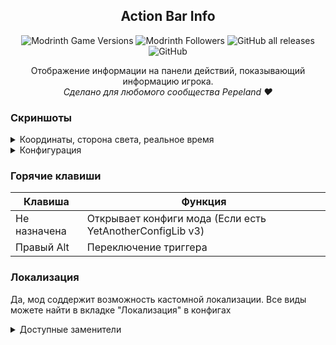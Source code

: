 <div align=center>

## Action Bar Info
![Modrinth Game Versions](https://img.shields.io/modrinth/game-versions/abi?label=Minecraft%20Support&style=flat-square)
![Modrinth Followers](https://img.shields.io/modrinth/followers/abi?label=Modrinth%20Followers&style=flat-square)
![GitHub all releases](https://img.shields.io/github/downloads/simply-kel/ActionBarInfo/total?color=blue&label=GitHub%20Downloads&style=flat-square)
![GitHub](https://img.shields.io/github/license/simply-kel/ActionBarInfo?color=blue&label=License&style=flat-square)
<br>

Отображение информации на панели действий, показывающий информацию игрока.<br>
*Сделано для любомого сообщества Pepeland ❤*

</div>
<div align=left>

### Скриншоты
<details>
<summary>Координаты, сторона света, реальное время</summary>

![main.png](https://kelcuprum.ru/ass/abi/main.png)

</details>


<details>
<summary>Конфигурация</summary>

![config.png](https://kelcuprum.ru/ass/abi/config.png)

</details>

### Горячие клавиши
Клавиша | Функция
--- | ---
Не назначена | Открывает конфиги мода (Если есть YetAnotherConfigLib v3)
Правый Alt | Переключение триггера

### Локализация
Да, мод соддержит возможность кастомной локализации. Все виды можете найти в вкладке "Локализация" в конфигах

<details>
<summary>Доступные заменители</summary>

Заменитель | Контент
--- | ---
%version% | Версия игры
%modded% | Загрузчик модов
%version_type% | Тип версии
%name% | Никнейм
%item% | Предмет
%item_name% | Название предмета
%item_count% | Кол-во предмета
%item_pcs% | Формат кол-во предмета
%x%, %y%, %z% | Координаты
%direction% | Сторона света
%directionSymbol% | Буква стороны света
%scene% | Одиночка или мультиплеер
%address% | Адрес сервера
%health% | Текущее здоровье
%health_max% | Макс. кол-во здоровья [без учёта яблок*]
%health_percent% | Процент здоровья
%armor% | Кол-во брони
%xp% | Опыт
%gamma% | Текущее значение гаммы
%fps% | Кол-во кадров в секунду
%world% | Мир
%world_time%, %time% | Утро, День, Вечер, Ночь
%date% | Дата
%date_format% | Формат. даты
%time_format% |  Формат. времени

</details>
